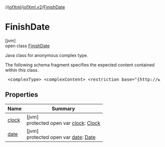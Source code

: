 //[iofXml](../../../index.md)/[iofXml.v2](../index.md)/[FinishDate](index.md)

# FinishDate

[jvm]\
open class [FinishDate](index.md)

<p>Java class for anonymous complex type. <p>The following schema fragment specifies the expected content contained within this class. <pre> &lt;complexType&gt; &lt;complexContent&gt; &lt;restriction base="{http://www.w3.org/2001/XMLSchema}anyType"&gt; &lt;sequence&gt; &lt;element ref="{}Date"/&gt; &lt;element ref="{}Clock" minOccurs="0"/&gt; &lt;/sequence&gt; &lt;/restriction&gt; &lt;/complexContent&gt; &lt;/complexType&gt; </pre>

## Properties

| Name | Summary |
|---|---|
| [clock](clock.md) | [jvm]<br>protected open var [clock](clock.md): [Clock](../-clock/index.md) |
| [date](date.md) | [jvm]<br>protected open var [date](date.md): [Date](../-date/index.md) |
